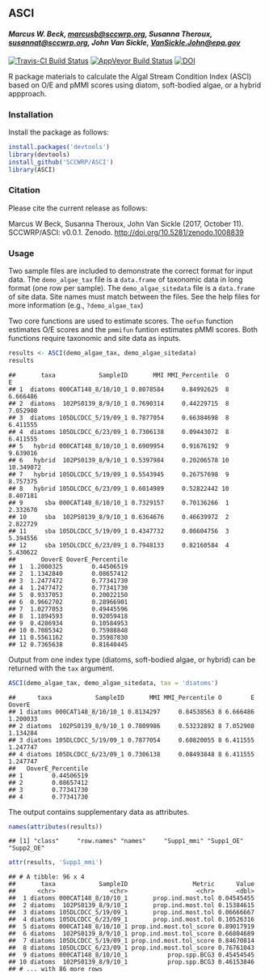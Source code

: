 
## ASCI

#### *Marcus W. Beck, marcusb@sccwrp.org, Susanna Theroux, susannat@sccwrp.org, John Van Sickle, VanSickle.John@epa.gov*

[![Travis-CI Build Status](https://travis-ci.org/SCCWRP/ASCI.svg?branch=master)](https://travis-ci.org/SCCWRP/ASCI)
[![AppVeyor Build Status](https://ci.appveyor.com/api/projects/status/github/SCCWRP/ASCI?branch=master&svg=true)](https://ci.appveyor.com/project/SCCWRP/ASCI)
[![DOI](https://zenodo.org/badge/106055957.svg)](https://zenodo.org/badge/latestdoi/106055957)

R package materials to calculate the Algal Stream Condition Index (ASCI) based on O/E and pMMI scores using diatom, soft-bodied algae, or a hybrid appproach.

### Installation

Install the package as follows:


```r
install.packages('devtools')
library(devtools)
install_github('SCCWRP/ASCI')
library(ASCI)
```

### Citation

Please cite the current release as follows:

Marcus W Beck, Susanna Theroux, John Van Sickle (2017, October 11). SCCWRP/ASCI: v0.0.1. Zenodo. http://doi.org/10.5281/zenodo.1008839

### Usage

Two sample files are included to demonstrate the correct format for input data. The `demo_algae_tax` file is a `data.frame` of taxonomic data in long format (one row per sample).  The `demo_algae_sitedata` file is a `data.frame` of site data.  Site names must match between the files. See the help files for more information (e.g., `?demo_algae_tax`)

Two core functions are used to estimate scores.  The `oefun` function estimates O/E scores and the `pmmifun` funtion estimates pMMI scores. Both functions require taxonomic and site data as inputs. 



```r
results <- ASCI(demo_algae_tax, demo_algae_sitedata)
results
```

```
##       taxa            SampleID       MMI MMI_Percentile  O         E
## 1  diatoms 000CAT148_8/10/10_1 0.8078584     0.84992625  8  6.666486
## 2  diatoms  102PS0139_8/9/10_1 0.7690314     0.44229715  8  7.052908
## 3  diatoms 105DLCDCC_5/19/09_1 0.7877054     0.66384698  8  6.411555
## 4  diatoms 105DLCDCC_6/23/09_1 0.7306138     0.09443072  8  6.411555
## 5   hybrid 000CAT148_8/10/10_1 0.6909954     0.91676192  9  9.639016
## 6   hybrid  102PS0139_8/9/10_1 0.5397984     0.20206578 10 10.349072
## 7   hybrid 105DLCDCC_5/19/09_1 0.5543945     0.26757698  9  8.757375
## 8   hybrid 105DLCDCC_6/23/09_1 0.6014989     0.52822442 10  8.407181
## 9      sba 000CAT148_8/10/10_1 0.7329157     0.70136266  1  2.332670
## 10     sba  102PS0139_8/9/10_1 0.6364676     0.46639972  2  2.822729
## 11     sba 105DLCDCC_5/19/09_1 0.4347732     0.08604756  3  5.394556
## 12     sba 105DLCDCC_6/23/09_1 0.7948133     0.82160584  4  5.430622
##       OoverE OoverE_Percentile
## 1  1.2000325        0.44506519
## 2  1.1342840        0.08657412
## 3  1.2477472        0.77341730
## 4  1.2477472        0.77341730
## 5  0.9337053        0.20022150
## 6  0.9662702        0.28966901
## 7  1.0277053        0.49445596
## 8  1.1894593        0.92059418
## 9  0.4286934        0.10584953
## 10 0.7085342        0.75988848
## 11 0.5561162        0.35987830
## 12 0.7365638        0.81640445
```

Output from one index type (diatoms, soft-bodied algae, or hybrid) can be returned with the `tax` argument.

```r
ASCI(demo_algae_tax, demo_algae_sitedata, tax = 'diatoms')
```

```
##      taxa            SampleID       MMI MMI_Percentile O        E   OoverE
## 1 diatoms 000CAT148_8/10/10_1 0.8134297     0.84538563 8 6.666486 1.200033
## 2 diatoms  102PS0139_8/9/10_1 0.7809986     0.53232892 8 7.052908 1.134284
## 3 diatoms 105DLCDCC_5/19/09_1 0.7877054     0.60820055 8 6.411555 1.247747
## 4 diatoms 105DLCDCC_6/23/09_1 0.7306138     0.08493848 8 6.411555 1.247747
##   OoverE_Percentile
## 1        0.44506519
## 2        0.08657412
## 3        0.77341730
## 4        0.77341730
```

The output contains supplementary data as attributes.

```r
names(attributes(results))
```

```
## [1] "class"     "row.names" "names"     "Supp1_mmi" "Supp1_OE"  "Supp2_OE"
```

```r
attr(results, 'Supp1_mmi')
```

```
## # A tibble: 96 x 4
##       taxa            SampleID                  Metric      Value
##      <chr>               <chr>                   <chr>      <dbl>
##  1 diatoms 000CAT148_8/10/10_1       prop.ind.most.tol 0.04545455
##  2 diatoms  102PS0139_8/9/10_1       prop.ind.most.tol 0.15384615
##  3 diatoms 105DLCDCC_5/19/09_1       prop.ind.most.tol 0.06666667
##  4 diatoms 105DLCDCC_6/23/09_1       prop.ind.most.tol 0.10526316
##  5 diatoms 000CAT148_8/10/10_1 prop.ind.most.tol_score 0.89017919
##  6 diatoms  102PS0139_8/9/10_1 prop.ind.most.tol_score 0.66804689
##  7 diatoms 105DLCDCC_5/19/09_1 prop.ind.most.tol_score 0.84670814
##  8 diatoms 105DLCDCC_6/23/09_1 prop.ind.most.tol_score 0.76761043
##  9 diatoms 000CAT148_8/10/10_1           prop.spp.BCG3 0.45454545
## 10 diatoms  102PS0139_8/9/10_1           prop.spp.BCG3 0.46153846
## # ... with 86 more rows
```



